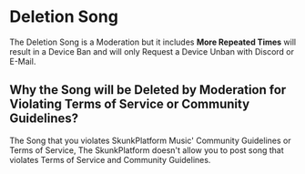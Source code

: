 # Deletion Song

The Deletion Song is a Moderation but it includes **More Repeated Times** will result in a Device Ban and will only Request a Device Unban with Discord or E-Mail.

## Why the Song will be Deleted by Moderation for Violating Terms of Service or Community Guidelines?

The Song that you violates SkunkPlatform Music' Community Guidelines or Terms of Service, The SkunkPlatform doesn't allow you to post song that violates Terms of Service and Community Guidelines.
